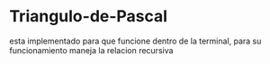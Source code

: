 # Triangulo-de-Pascal
esta implementado para que funcione dentro de la terminal, para su funcionamiento maneja la relacion recursiva
